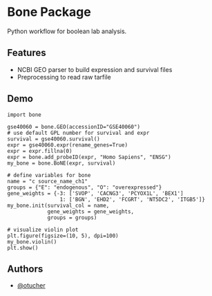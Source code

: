 
# Bone Package

Python workflow for boolean lab analysis.


## Features

- NCBI GEO parser to build expression and survival files
- Preprocessing to read raw tarfile



## Demo

```
import bone

gse40060 = bone.GEO(accessionID="GSE40060")
# use default GPL number for survival and expr
survival = gse40060.survival()
expr = gse40060.expr(rename_genes=True)
expr = expr.fillna(0)
expr = bone.add_probeID(expr, "Homo Sapiens", "ENSG")
my_bone = bone.BoNE(expr, survival)

# define variables for bone
name = "c source_name_ch1"
groups = {"E": "endogenous", "O": "overexpressed"}
gene_weights = {-3: ['SVOP', 'CACNG3', 'PCYOX1L', 'BEX1']
                 1: ['BGN', 'EHD2', 'FCGRT', 'NT5DC2', 'ITGB5']}                 
my_bone.init(survival_col = name, 
             gene_weights = gene_weights, 
             groups = groups)

# visualize violin plot
plt.figure(figsize=(10, 5), dpi=100)
my_bone.violin()
plt.show()
```

## Authors

- [@otucher](https://www.github.com/otucher)


